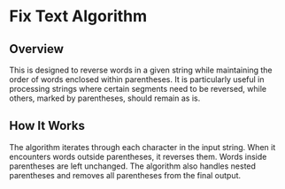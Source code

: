 # Fix Text Algorithm

## Overview
This is designed to reverse words in a given string while maintaining the order of words enclosed within parentheses. It is particularly useful in processing strings where certain segments need to be reversed, while others, marked by parentheses, should remain as is.

## How It Works
The algorithm iterates through each character in the input string. When it encounters words outside parentheses, it reverses them. Words inside parentheses are left unchanged. The algorithm also handles nested parentheses and removes all parentheses from the final output.


